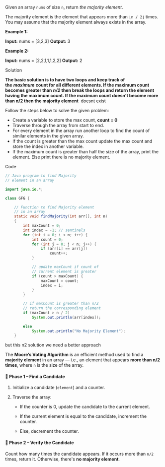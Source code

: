 Given an array `nums` of size `n`, return _the majority element_.

The majority element is the element that appears more than `⌊n / 2⌋` times. You may assume that the majority element always exists in the array.

**Example 1:**

**Input:** nums = [3,2,3]
**Output:** 3

**Example 2:**

**Input:** nums = [2,2,1,1,1,2,2]
**Output:** 2

Solution

__The basic solution is to have two loops and keep track of the__ _****maximum****_ __count for all different elements. If the maximum count becomes greater than__ _****n/2****_ __then break the loops and return the element having the maximum count. If the maximum count doesn’t become more than n/2 then the majority element__  doesnt exist

Follow the steps below to solve the given problem:

- Create a variable to store the max count, __count = 0__
- Traverse through the array from start to end.
- For every element in the array run another loop to find the count of similar elements in the given array.
- If the count is greater than the max count update the max count and store the index in another variable.
- If the maximum count is greater than half the size of the array, print the element. Else print there is no majority element.

Code
```java
// Java program to find Majority
// element in an array

import java.io.*;

class GFG {

	// Function to find Majority element
	// in an array
	static void findMajority(int arr[], int n)
	{
		int maxCount = 0;
		int index = -1; // sentinels
		for (int i = 0; i < n; i++) {
			int count = 0;
			for (int j = 0; j < n; j++) {
				if (arr[i] == arr[j])
					count++;
			}

			// update maxCount if count of
			// current element is greater
			if (count > maxCount) {
				maxCount = count;
				index = i;
			}
		}

		// if maxCount is greater than n/2
		// return the corresponding element
		if (maxCount > n / 2)
			System.out.println(arr[index]);

		else
			System.out.println("No Majority Element");
	}

```

but this n2 solution we need a better approach

The **Moore’s Voting Algorithm** is an efficient method used to find a **majority element** in an array — i.e., an element that appears **more than n/2 times**, where `n` is the size of the array.

#### 🔹 **Phase 1 – Find a Candidate**

1. Initialize a candidate (`element`) and a counter.
    
2. Traverse the array:
    
    - If the counter is 0, update the candidate to the current element.
        
    - If the current element is equal to the candidate, increment the counter.
        
    - Else, decrement the counter.
        

#### 🔹 **Phase 2 – Verify the Candidate**

Count how many times the candidate appears. If it occurs more than `n/2` times, return it. Otherwise, there's **no majority element**.